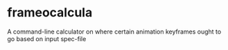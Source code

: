 # frameocalcula
A command-line calculator on where certain animation keyframes ought to go based on input spec-file
